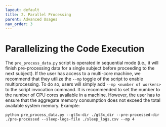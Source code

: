 ```yaml
---
layout: default
title: 2. Parallel Processing
parent: Advanced Usages
nav_order: 3
---
```


# Parallelizing the Code Execution

The `pre_process_data.py` script is operated in sequential mode (i.e., it will finish pre-processing data for a single subject before proceeding to the next subject). If the user has access to a multi-core machine, we recommend that they utilize the `--mp` toggle of the script to enable multiprocessing. To do so, users will simply add `--mp <number of workers>` to the script invocation command. It is recommended to set the number to the number of CPU cores available in a machine. However, the user has to ensure that the aggregate memory consumption does not exceed the total available system memory. Example:

```
python pre_process_data.py --gt3x-dir ./gt3x_dir --pre-processed-dir ./pre-processed --sleep-logs-file ./sleep_logs.csv --mp 4
```